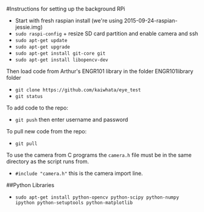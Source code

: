 #Instructions for setting up the background RPi

* Start with fresh raspian install (we're using 2015-09-24-raspian-jessie.img)
* `sudo raspi-config` + resize SD card partition and enable camera and ssh 
* `sudo apt-get update`
* `sudo apt-get upgrade`
* `sudo apt-get install git-core git`
* `sudo apt-get install libopencv-dev`

Then load code from Arthur's ENGR101 library in the folder ENGR101library folder
* `git clone https://github.com/kaiwhata/eye_test`
* `git status`

To add code to the repo:
* `git push` then enter username and password

To pull new code from the repo:
* `git pull`

To use the camera from C programs the `camera.h` file must be in the same directory as the script runs from.
* `#include "camera.h"` this is the camera import line.

##Python Libraries
* `sudo apt-get install python-opencv python-scipy python-numpy ipython python-setuptools python-matplotlib`
